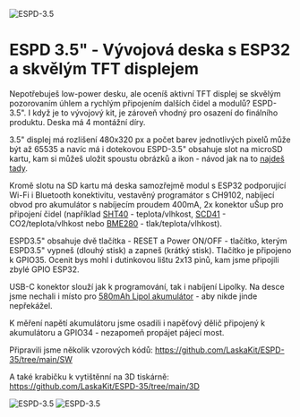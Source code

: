 ![ESPD-3.5](https://github.com/LaskaKit/ESPD-35/blob/main/img/003.jpg)

# ESPD 3.5" - Vývojová deska s ESP32 a skvělým TFT displejem

Nepotřebuješ low-power desku, ale oceníš aktivní TFT displej se skvělým pozorovaním úhlem a rychlým připojením dalších čidel a modulů? ESPD-3.5". 
I když je to vývojový kit, je zároveň vhodný pro osazení do finálního produktu. Deska má 4 montážní díry. 

3.5" displej má rozlišení 480x320 px a počet barev jednotlivých pixelů může být až 65535 a navíc má i dotekovou 
ESPD-3.5" obsahuje slot na microSD kartu, kam si můžeš uložit spoustu obrázků a ikon - návod jak na to [najdeš tady](https://blog.laskakit.cz/jak-nahrat-fotku-ikonu-do-esp32-a-zobrazit-na-tft-displeji/).

Kromě slotu na SD kartu má deska samozřejmě modul s ESP32 podporující Wi-Fi i Bluetooth konektivitu, vestavěný programátor s CH9102, nabíjecí obvod pro akumulátor s nabíjecím
proudem 400mA, 2x konektor uŠup pro připojení čidel (například [SHT40](https://www.laskakit.cz/laskakit-sht40-senzor-teploty-a-vlhkosti-vzduchu/) - teplota/vlhkost, 
[SCD41](https://www.laskakit.cz/laskakit-scd41-senzor-co2--teploty-a-vlhkosti-vzduchu/) - CO2/teplota/vlhkost nebo [BME280](https://www.laskakit.cz/arduino-senzor-tlaku--teploty-a-vlhkosti-bme280/) - tlak/teplota/vlhkost).

ESPD3.5" obsahuje dvě tlačítka - RESET a Power ON/OFF - tlačítko, kterým ESPD3.5" vypneš (dlouhý stisk) a zapneš (krátký stisk). Tlačítko je připojeno k GPIO35.
Ocenit bys mohl i dutinkovou lištu 2x13 pinů, kam jsme připojili zbylé GPIO ESP32.

USB-C konektor slouží jak k programování, tak i nabíjení Lipolky. 
Na desce jsme nechali i místo pro [580mAh Lipol akumulátor](https://www.laskakit.cz/geb-lipol-baterie-801454-580mah-3-7v-jst-ph-2-0/) - aby nikde jinde nepřekážel. 

K měření napětí akumulátoru jsme osadili i napěťový dělič připojený k akumulátoru a GPIO34 - nezapomeň propájet pájecí most. 

Připravili jsme několik vzorových kódů: https://github.com/LaskaKit/ESPD-35/tree/main/SW

A také krabičku k vytištěnní na 3D tiskárně: https://github.com/LaskaKit/ESPD-35/tree/main/3D

![ESPD-3.5](https://github.com/LaskaKit/ESPD-35/blob/main/img/001.jpg)
![ESPD-3.5](https://github.com/LaskaKit/ESPD-35/blob/main/img/002.jpg)
